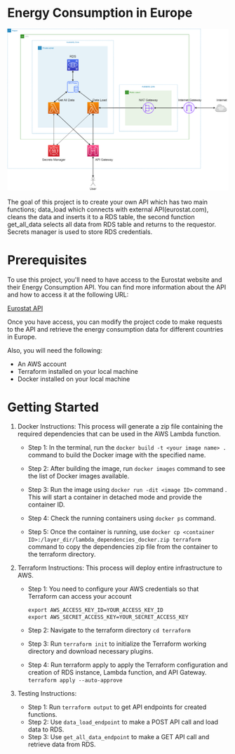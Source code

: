 # Energy Consumption in Europe

![AWS Infrasturcture Diagram](aws_project_infrastucture.png)

The goal of this project is to create your own API which has two main functions; data_load which connects with external API(eurostat.com), cleans the data and inserts it to a RDS table, the second function get_all_data selects all data from RDS table and returns to the requestor. Secrets manager is used to store RDS credentials.

# Prerequisites

To use this project, you'll need to have access to the Eurostat website and their Energy Consumption API. You can find more information about the API and how to access it at the following URL:

[Eurostat API](https://ec.europa.eu/eurostat/api)

Once you have access, you can modify the project code to make requests to the API and retrieve the energy consumption data for different countries in Europe.

Also, you will need the following:
- An AWS account
- Terraform installed on your local machine
- Docker installed on your local machine

# Getting Started 
1. Docker Instructions: This process will generate a zip file containing the required dependencies that can be used in the AWS Lambda function.
    - Step 1: In the terminal, run the `docker build -t <your image name> .` command to build the Docker image with the specified name.

    - Step 2: After building the image, run `docker images` command to see the list of Docker images available.

    - Step 3: Run the image using `docker run -dit <image ID>` command . This will start a container in detached mode and provide the container ID.

    - Step 4: Check the running containers using `docker ps` command.

    - Step 5: Once the container is running, use `docker cp <container ID>:/layer_dir/lambda_dependencies_docker.zip terraform` command to copy the dependencies zip file from the container to the terraform directory. 


2. Terraform Instructions: This process will deploy entire infrastructure to AWS.
    - Step 1: You need to configure your AWS credentials so that Terraform can access your account
        ```
        export AWS_ACCESS_KEY_ID=YOUR_ACCESS_KEY_ID
        export AWS_SECRET_ACCESS_KEY=YOUR_SECRET_ACCESS_KEY
        ```

    - Step 2: Navigate to the terraform directory
        `cd terraform`

    - Step 3: Run `terraform init` to initialize the Terraform working directory and download necessary plugins.

    - Step 4: Run terraform apply to apply the Terraform configuration and creation of RDS instance, Lambda function, and API Gateway.
        `terraform apply --auto-approve`


3. Testing Instructions: 
    - Step 1: Run `terraform output` to get API endpoints for created functions.
    - Step 2: Use `data_load_endpoint` to make a POST API call and load data to RDS.
    - Step 3: Use `get_all_data_endpoint` to make a GET API call and retrieve data from RDS. 
